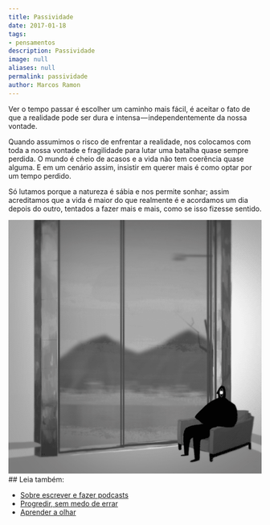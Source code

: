 ```yaml
---
title: Passividade
date: 2017-01-18
tags:
- pensamentos
description: Passividade
image: null
aliases: null
permalink: passividade
author: Marcos Ramon
---
```

Ver o tempo passar é escolher um caminho mais fácil, é aceitar o fato de que a realidade pode ser dura e intensa — independentemente da nossa vontade.

Quando assumimos o risco de enfrentar a realidade, nos colocamos com toda a nossa vontade e fragilidade para lutar uma batalha quase sempre perdida. O mundo é cheio de acasos e a vida não tem coerência quase alguma. E em um cenário assim, insistir em querer mais é como optar por um tempo perdido.

Só lutamos porque a natureza é sábia e nos permite sonhar; assim acreditamos que a vida é maior do que realmente é e acordamos um dia depois do outro, tentados a fazer mais e mais, como se isso fizesse sentido.

<img src="/assets/img/passividade-medium.gif">


<div class="leia-tambem" markdown="1">
## Leia também:

- <a href="/sobre-escrever-e-fazer-podcasts">Sobre escrever e fazer podcasts</a>
- <a href="/progredir-sem-medo-de-errar">Progredir, sem medo de errar</a>
- <a href="/aprender-a-olhar">Aprender a olhar</a>
</div>